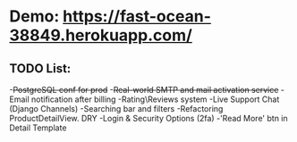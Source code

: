 # Demo: https://fast-ocean-38849.herokuapp.com/

## TODO List:
-~~PostgreSQL conf for prod~~
-~~Real-world SMTP and mail activation service~~
-Email notification after billing
-Rating\Reviews system
-Live Support Chat (Django Channels)
-Searching bar and filters 
-Refactoring ProductDetailView. DRY
-Login & Security Options (2fa)
-'Read More' btn in Detail Template

